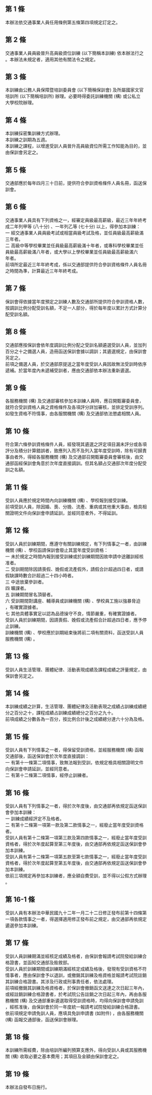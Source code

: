 第 1 條
-------
本辦法依交通事業人員任用條例第五條第四項規定訂定之。

第 2 條
-------
交通事業人員員級晉升高員級資位訓練 (以下簡稱本訓練) 依本辦法行之  
。本辦法未規定者，適用其他有關法令之規定。

第 3 條
-------
本訓練由公務人員保障暨培訓委員會 (以下簡稱保訓會) 及所屬國家文官  
培訓所 (以下簡稱培訓所) 辦理。必要時得委託訓練機關 (構) 或公私立  
大學校院辦理。

第 4 條
-------
本訓練採密集訓練方式辦理。  
本訓練之訓期為五週。  
本訓練之課程，以增進受訓人員晉升高員級資位所需工作知能為目的，並  
由保訓會另定之。

第 5 條
-------
交通部應於每年四月三十日前，提供符合參訓資格條件人員名冊，函送保  
訓會。

第 6 條
-------
交通事業人員具有下列資格之一，經審定員級最高薪級，最近三年年終考  
成二年列甲等 (八十分) 、一年列乙等 (七十分) 以上，得參加本訓練：  
一  經交通事業人員員級考試或相當員級考試及格，並任員級最高薪級滿  
    三年者。  
二  高級中等學校畢業並任員級最高薪級滿十年者，或專科學校畢業並任  
    員級最高薪級滿八年者，或大學以上學校畢業並任員級最高薪級滿六  
    年者。  
前項所定最近三年年終考成，係以交通部提供符合參訓資格條件人員名冊  
之時間為準，計算最近三年年終考成。

第 7 條
-------
保訓會得依據當年度預定之訓練人數及交通部所提供符合參訓資格人數，  
按調訓比例分配受訓名額，不足一人部分，得於每年度以累計方式計算分  
配受訓名額。

第 8 條
-------
交通部應按保訓會依年度調訓比例分配之受訓名額遴選受訓人員，並加列  
百分之十之備選人員，造冊函送保訓會據以調訓；其遴選規定，由保訓會  
另定之。  
前項之備選人員，於交通部原提送之當年度受訓人員因故無法受訓時依序  
遞補。於當年度內未遞補受訓者，應由交通部依本辦法重新遴選。

第 9 條
-------
各服務機關 (構) 及交通部審核參加本訓練人員時，應召開甄審委員會，  
就符合受訓資格人員之資格條件及各項評分詳加審核，並排定受訓序列。  
如發生資格不符情事，由各服關機關 (構) 及交通部依法懲處相關人員。

第 10 條
--------
符合第六條參訓資格條件人員，經發現其遴選之評定項目漏未評分或各項  
評分及積分計算錯誤者，致應列入而不及列入當年度受訓時，除有可歸責  
事由者外，得經各服務機關 (構) 及交通部召開甄審委員會審核後，由交  
通部函經保訓會角意於次年度直接調訓。但其名額占交通部次年度分配受  
訓之名額。

第 11 條
--------
受訓人員應於規定時間內向訓練機關 (構) 、學校報到接受訓練。  
前項受訓人員，除因婚、喪、分娩、流產、重病或其他重大事由，檢具相  
關證明文件向保訓會申請延訓，並經同意者外，不得延訓。

第 12 條
--------
受訓人員於訓練期間，應遵守有關訓練規定，有下列情事之一者，由訓練  
機關 (構) 、學校函請保訓會廢止其當年度受訓資格：  
一  未於規定之時間內報到接受訓練或於訓練期間因故申請中途離訓經核  
    准者。  
二  受訓期間除因請喪假、娩假或流產假外，請假合計超過四日者，或請  
    假缺課時數合計超過二十四小時者。  
三  中途放棄參訓者。  
四  曠課者。  
五  訓練期間冒名頂替者。  
六  受訓期間對講座、輔導員或訓練機關 (構) 、學校員工施以強暴脅迫  
    ，有確實證據者。  
七  其他具體事實足以認為品德操守不良，情節嚴重，有確實證據者。  
受訓人員於訓練期間，因請喪假、娩假或流產假合計超過四日者，應予停  
止訓練。  
訓練機關 (構) 、學校應於訓期結束後將前二項有關資料，函送受訓人員  
服務機關 (構) 。

第 13 條
--------
受訓人員生活管理、團體紀律、活動表現成績及課程成績之評量規定，由  
保訓會另定之。

第 14 條
--------
本訓練成績之計算，生活管理、團體紀律及活動表現之成績占訓練成績總  
分之百分之十，課程成績占訓練成績總分之百分之九十。  
前項成績之分數各為一百分，按比例合計後之成績總分達六十分為及格。

第 15 條
--------
受訓人員有下列情事之一者，得保留受訓資格，並經服務機關 (構) 函報  
交通部後，函送保訓會於次年度直接調訓：  
一  有第十一條第二項情事，致無法報到受訓，依規定檢具相關證明文件  
    向保訓會申請延訓，並經同意者。  
二  有第十二條第二項情事，經停止訓練者。

第 16 條
--------
受訓人員有下列情事之一者，得於次年度後，由交通部再依規定函送保訓  
會參加本訓練：  
一  訓練成績經評定不及格者。  
二  有第十二條第一項第一款及第二款情事之一，經廢止當年度受訓資格  
    者。  
受訓人員有第十二條第一項第三款及第四款情事之一，經廢止當年度受訓  
資格者，得於次年度起算至第三年度後，由交通部再依規定函送保訓會參  
加本訓練。  
受訓人員有第十二條第一項第五款至第七款情事之一，經廢止當年度受訓  
資格者，得於次年度起算至第五年度後，由交通部再依規定函送保訓會參  
加本訓練。  
依前三項規定再參加本訓練者，應全額自費受訓，並不得以公假方式辦理  
。

第 16-1 條
----------
受訓人員有本辦法中華民國九十二年一月二十二日修正發布前第十四條第  
一項各款情事之一者，得選擇適用修正發布前之規定，由交通部再依規定  
遴選參加本訓練。

第 17 條
--------
受訓人員訓練期滿並經核定成績及格者，由保訓會報請考試院發給訓練合  
格證書，並函知交通部及銓敘部。  
受訓人員於訓練期間或訓練期滿經核定成績及格後，發現有受訓資格不符  
情事者，應由保訓會予以退訓，或撤銷其訓練及格資格並報請考試院註銷  
其訓練合格證書。其涉及行政或刑事責任者，依法處理。  
前項經撤銷其訓練及格資格者，於保訓會撤銷函文送達之次日起三年內，  
或經註銷訓練合格證書者，於考試院公告註銷之次日起三年內，再由各服  
務機關 (構) 及交通部重新遴選取得受訓資格時，均得向保訓會申請免訓  
，經核准後，由保訓會於同一年度統一報請考試院發給訓練合格證書。  
依前項規定申請免訓人員，應填具免訓申請書 (如附件) ，由各服務機關  
 (構) 函報交通部後，函送保訓會辦理。

第 18 條
--------
本訓練所需經費，除由培訓所編列預算支應外，得向受訓人員或其服務機  
關 (構) 收取必要之基本費用；其項目及金額由保訓會定之。

第 19 條
--------
本辦法自發布日施行。

